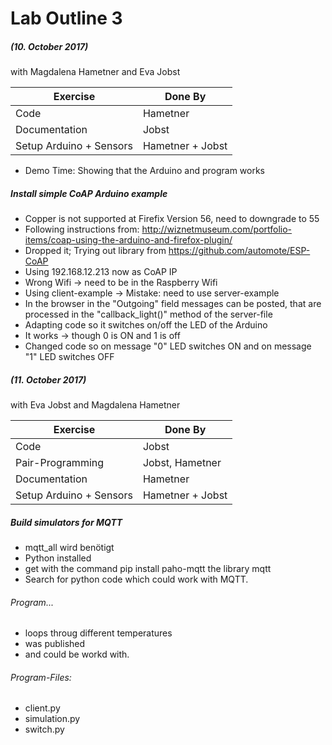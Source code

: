 # Lab Outline 3
##### (10. October 2017)
with Magdalena Hametner and Eva Jobst

| Exercise                | Done By           |
|----------               |-------------      |
| Code                    | Hametner          |
| Documentation           | Jobst             |
| Setup Arduino + Sensors | Hametner + Jobst  |

- Demo Time: Showing that the Arduino and program works

##### Install simple CoAP Arduino example
- Copper is not supported at Firefix Version 56, need to downgrade to 55
- Following instructions from: http://wiznetmuseum.com/portfolio-items/coap-using-the-arduino-and-firefox-plugin/
- Dropped it; Trying out library from https://github.com/automote/ESP-CoAP
- Using 192.168.12.213 now as CoAP IP
- Wrong Wifi -> need to be in the Raspberry Wifi
- Using client-example -> Mistake: need to use server-example
- In the browser in the "Outgoing" field messages can be posted, that are processed in the "callback_light()" method of the server-file
- Adapting code so it switches on/off the LED of the Arduino
- It works -> though 0 is ON and 1 is off
- Changed code so on message "0" LED switches ON and on message "1" LED switches OFF

##### (11. October 2017)
with Eva Jobst and Magdalena Hametner

| Exercise                | Done By           |
|----------               |-------------      |
| Code                    |  Jobst            |
| Pair-Programming        |  Jobst, Hametner  |
| Documentation           |  Hametner         |
| Setup Arduino + Sensors | Hametner + Jobst  |

##### Build simulators for MQTT
- mqtt_all wird benötigt
- Python installed
- get with the command pip install paho-mqtt the library mqtt
- Search for python code which could work with MQTT.

###### Program...
- loops throug different temperatures
- was published
- and could be workd with.

###### Program-Files:
- client.py
- simulation.py
- switch.py
